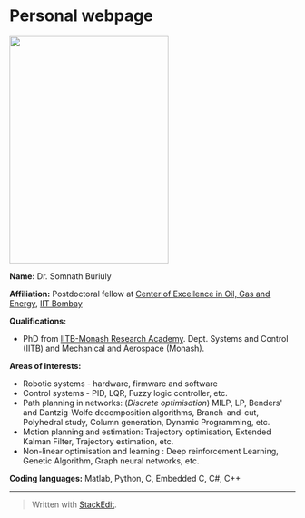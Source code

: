 

# Personal webpage 

<img src="https://github.com/somnath3112/somnath3112.github.io/blob/master/images/profile.jpeg"  width="280" height="400">

**Name:** Dr. Somnath Buriuly 

**Affiliation:** Postdoctoral fellow at [Center of Excellence in Oil, Gas and Energy](https://www.coeoge.iitb.ac.in), [IIT Bombay](https://www.iitb.ac.in)

**Qualifications:** 
- PhD from [IITB-Monash Research Academy](https://www.iitbmonash.org/). Dept. Systems and Control (IITB) and Mechanical and Aerospace (Monash).  

**Areas of interests:** 
 * Robotic systems - hardware, firmware and software 
 * Control systems - PID, LQR, Fuzzy logic controller, etc.  
 * Path planning in networks: (*Discrete optimisation*) MILP, LP, Benders' and Dantzig-Wolfe decomposition algorithms, Branch-and-cut, Polyhedral study, Column generation, Dynamic Programming, etc. 
 * Motion planning and estimation: Trajectory optimisation, Extended Kalman Filter, Trajectory estimation, etc. 
 * Non-linear optimisation and learning : Deep reinforcement Learning, Genetic Algorithm, Graph neural networks, etc.  

**Coding languages:** Matlab, Python, C, Embedded C, C#, C++ 



---
> Written with [StackEdit](https://stackedit.io/).
